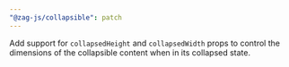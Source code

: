 ```yaml
---
"@zag-js/collapsible": patch
---
```


Add support for `collapsedHeight` and `collapsedWidth` props to control the dimensions of the collapsible content when
in its collapsed state.
